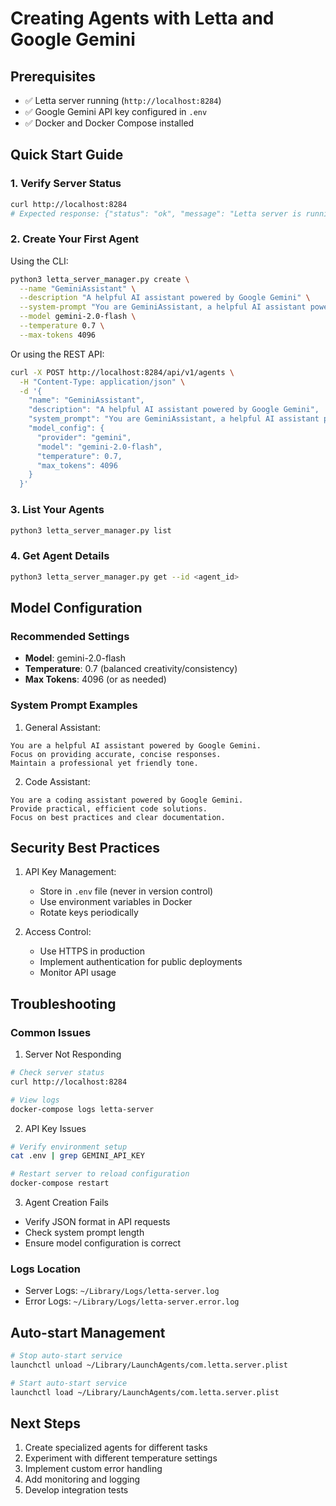# Creating Agents with Letta and Google Gemini

## Prerequisites
- ✅ Letta server running (`http://localhost:8284`)
- ✅ Google Gemini API key configured in `.env`
- ✅ Docker and Docker Compose installed

## Quick Start Guide

### 1. Verify Server Status
```bash
curl http://localhost:8284
# Expected response: {"status": "ok", "message": "Letta server is running"}
```

### 2. Create Your First Agent
Using the CLI:
```bash
python3 letta_server_manager.py create \
  --name "GeminiAssistant" \
  --description "A helpful AI assistant powered by Google Gemini" \
  --system-prompt "You are GeminiAssistant, a helpful AI assistant powered by Google Gemini. Your goal is to provide helpful, accurate, and concise responses." \
  --model gemini-2.0-flash \
  --temperature 0.7 \
  --max-tokens 4096
```

Or using the REST API:
```bash
curl -X POST http://localhost:8284/api/v1/agents \
  -H "Content-Type: application/json" \
  -d '{
    "name": "GeminiAssistant",
    "description": "A helpful AI assistant powered by Google Gemini",
    "system_prompt": "You are GeminiAssistant, a helpful AI assistant powered by Google Gemini. Your goal is to provide helpful, accurate, and concise responses.",
    "model_config": {
      "provider": "gemini",
      "model": "gemini-2.0-flash",
      "temperature": 0.7,
      "max_tokens": 4096
    }
  }'
```

### 3. List Your Agents
```bash
python3 letta_server_manager.py list
```

### 4. Get Agent Details
```bash
python3 letta_server_manager.py get --id <agent_id>
```

## Model Configuration

### Recommended Settings
- **Model**: gemini-2.0-flash
- **Temperature**: 0.7 (balanced creativity/consistency)
- **Max Tokens**: 4096 (or as needed)

### System Prompt Examples

1. General Assistant:
```
You are a helpful AI assistant powered by Google Gemini.
Focus on providing accurate, concise responses.
Maintain a professional yet friendly tone.
```

2. Code Assistant:
```
You are a coding assistant powered by Google Gemini.
Provide practical, efficient code solutions.
Focus on best practices and clear documentation.
```

## Security Best Practices
1. API Key Management:
   - Store in `.env` file (never in version control)
   - Use environment variables in Docker
   - Rotate keys periodically

2. Access Control:
   - Use HTTPS in production
   - Implement authentication for public deployments
   - Monitor API usage

## Troubleshooting

### Common Issues

1. Server Not Responding
```bash
# Check server status
curl http://localhost:8284

# View logs
docker-compose logs letta-server
```

2. API Key Issues
```bash
# Verify environment setup
cat .env | grep GEMINI_API_KEY

# Restart server to reload configuration
docker-compose restart
```

3. Agent Creation Fails
- Verify JSON format in API requests
- Check system prompt length
- Ensure model configuration is correct

### Logs Location
- Server Logs: `~/Library/Logs/letta-server.log`
- Error Logs: `~/Library/Logs/letta-server.error.log`

## Auto-start Management
```bash
# Stop auto-start service
launchctl unload ~/Library/LaunchAgents/com.letta.server.plist

# Start auto-start service
launchctl load ~/Library/LaunchAgents/com.letta.server.plist
```

## Next Steps
1. Create specialized agents for different tasks
2. Experiment with different temperature settings
3. Implement custom error handling
4. Add monitoring and logging
5. Develop integration tests
